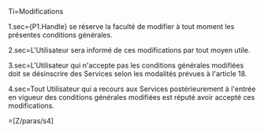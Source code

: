 Ti=Modifications

1.sec={P1.Handle} se réserve la faculté de modifier à tout moment les présentes conditions générales.

2.sec=L'Utilisateur sera informé de ces modifications par tout moyen utile.

3.sec=L'Utilisateur qui n'accepte pas les conditions générales modifiées doit se désinscrire des Services selon les modalités prévues à l'article 18.

4.sec=Tout Utilisateur qui a recours aux Services postérieurement à l'entrée en vigueur des conditions générales modifiées est réputé avoir accepté ces modifications.

=[Z/paras/s4]
